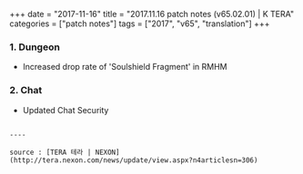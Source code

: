 +++
date = "2017-11-16"
title = "2017.11.16 patch notes (v65.02.01) | K TERA"
categories = ["patch notes"]
tags = ["2017", "v65", "translation"]
+++

### 1. Dungeon
- Increased drop rate of 'Soulshield Fragment' in RMHM

### 2. Chat
- Updated Chat Security
```

----

source : [TERA 테라 | NEXON](http://tera.nexon.com/news/update/view.aspx?n4articlesn=306)
